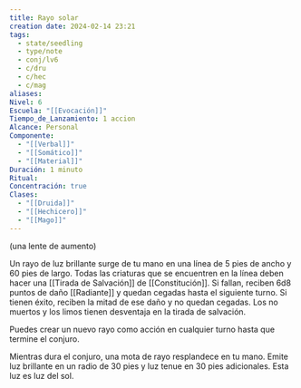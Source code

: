 ```yaml
---
title: Rayo solar
creation date: 2024-02-14 23:21
tags:
  - state/seedling
  - type/note
  - conj/lv6
  - c/dru
  - c/hec
  - c/mag
aliases: 
Nivel: 6
Escuela: "[[Evocación]]"
Tiempo_de_Lanzamiento: 1 accion
Alcance: Personal
Componente:
  - "[[Verbal]]"
  - "[[Somático]]"
  - "[[Material]]"
Duración: 1 minuto
Ritual: 
Concentración: true
Clases:
  - "[[Druida]]"
  - "[[Hechicero]]"
  - "[[Mago]]"
---
```

(una lente de aumento)

Un rayo de luz brillante surge de tu mano en una línea de 5 pies de ancho y 60 pies de largo. Todas las criaturas que se encuentren en la línea deben hacer una [[Tirada de Salvación]] de [[Constitución]]. Si fallan, reciben 6d8 puntos de daño [[Radiante]] y quedan cegadas hasta el siguiente turno. Si tienen éxito, reciben la mitad de ese daño y no quedan cegadas. Los no muertos y los limos tienen desventaja en la tirada de salvación.

Puedes crear un nuevo rayo como acción en cualquier turno hasta que termine el conjuro.

Mientras dura el conjuro, una mota de rayo resplandece en tu mano. Emite luz brillante en un radio de 30 pies y luz tenue en 30 pies adicionales. Esta luz es luz del sol.
